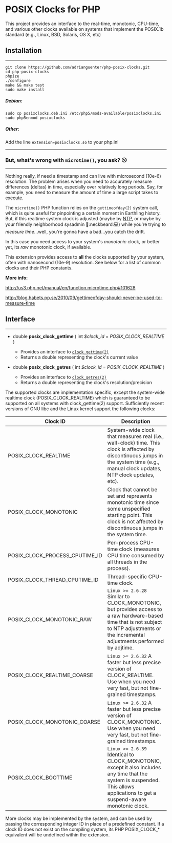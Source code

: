 # POSIX Clocks for PHP

This project provides an interface to the real-time, monotonic, CPU-time,
and various other clocks available on systems that implement the POSIX.1b
standard (e.g., Linux, BSD, Solaris, OS X, etc)


## Installation
-----

```shell
git clone https://github.com/adrianguenter/php-posix-clocks.git
cd php-posix-clocks
phpize
./configure
make && make test
sudo make install
```

##### Debian:

```shell
sudo cp posixclocks.deb.ini /etc/php5/mods-available/posixclocks.ini
sudo php5enmod posixclocks
```

##### Other:
Add the line `extension=posixclocks.so` to your php.ini

-----

### But, what's wrong with `microtime()`, you ask? :confused:
-----

Nothing really, if need a timestamp and can live with microsecond (10e-6)
resolution. The problem arises when you need to accurately measure
differences (deltas) in time, especially over relatively long periods.
Say, for example, you need to measure the amount of time a large script takes
to execute.

The `microtime()` PHP function relies on the `gettimeofday(2)` system call,
which is quite useful for pinpointing a certain moment in Earthling history.
But, if this realtime system clock is adjusted (maybe by [NTP](https://en.wikipedia.org/wiki/Network_Time_Protocol),
or maybe by your friendly neighborhood sysadmin :fu::neckbeard::computer:) while you're trying
to _measure time_...well, you're gonna have a bad...you catch the drift.

In this case you need access to your system's _monotonic_ clock, or better yet,
its _raw_ monotonic clock, if available.

This extension provides access to **all** the clocks supported by your system,
often with nanosecond (10e-9) resolution. See below for a list of common clocks
and their PHP constants.

**More info:**

http://us3.php.net/manual/en/function.microtime.php#101628

http://blog.habets.pp.se/2010/09/gettimeofday-should-never-be-used-to-measure-time


## Interface
-----

* double **posix_clock_gettime** ( int _$clock_id_ = _POSIX_CLOCK_REALTIME_ )
    - Provides an interface to [`clock_gettime(2)`](http://man7.org/linux/man-pages/man2/clock_gettime.2.html)
    - Returns a double representing the clock's current value
 
* double **posix_clock_getres** ( int _$clock_id_ = _POSIX_CLOCK_REALTIME_ )
    - Provides an interface to [`clock_getres(2)`](http://man7.org/linux/man-pages/man2/clock_getres.2.html)
    - Returns a double representing the clock's resolution/precision

The supported clocks are implementation specific, except the system-wide realtime
clock (POSIX_CLOCK_REALTIME) which is guaranteed to be supported on all systems with
clock_gettime(2) support. Sufficiently recent versions of GNU libc and the Linux
kernel support the following clocks:


Clock ID | Description
---------|------------
POSIX_CLOCK_REALTIME | System-wide clock that measures real (i.e., wall-clock) time. This clock is affected by discontinuous jumps in the system time (e.g., manual clock updates, NTP clock updates, etc).
POSIX_CLOCK_MONOTONIC | Clock that cannot be set and represents monotonic time since some unspecified starting point. This clock is not affected by discontinuous jumps in the system time.
POSIX_CLOCK_PROCESS_CPUTIME_ID | Per-process CPU-time clock (measures CPU time consumed by all threads in the process).
POSIX_CLOCK_THREAD_CPUTIME_ID | Thread-specific CPU-time clock.
POSIX_CLOCK_MONOTONIC_RAW | `Linux >= 2.6.28` Similar to CLOCK_MONOTONIC, but provides access to a raw hardware-based time that is not subject to NTP adjustments or the incremental adjustments performed by adjtime.
POSIX_CLOCK_REALTIME_COARSE | `Linux >= 2.6.32` A faster but less precise version of CLOCK_REALTIME. Use when you need very fast, but not fine-grained timestamps.
POSIX_CLOCK_MONOTONIC_COARSE | `Linux >= 2.6.32` A faster but less precise version of CLOCK_MONOTONIC. Use when you need very fast, but not fine-grained timestamps.
POSIX_CLOCK_BOOTTIME | `Linux >= 2.6.39` Identical to CLOCK_MONOTONIC, except it also includes any time that the system is suspended. This allows applications to get a suspend-aware monotonic clock.

More clocks may be implemented by the system, and can be used by passing the corresponding
integer ID in place of a predefined constant. If a clock ID does not exist on the compiling
system, its PHP POSIX_CLOCK_* equivalent will be undefined within the extension.
  